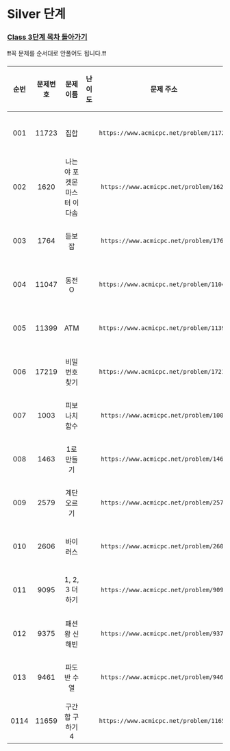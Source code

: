 # Silver 단계

### [Class 3단계 목차 돌아가기](../README.md)

❗️❗️꼭 문제를 순서대로 안풀어도 됩니다.❗️❗️

|  순번  | 문제번호  |      문제이름       |                                 난이도                                 |                    문제 주소                    |               풀이링크                | 상태  | 개인적인 난이도 |
|:----:|:-----:|:---------------:|:-------------------------------------------------------------------:|:-------------------------------------------:|:---------------------------------:|:---------:|:------:|
| 001  | 11723 |       집합        | <img src ="https://static.solved.ac/tier_small/6.svg" width = "15"> | ```https://www.acmicpc.net/problem/11723``` |      [바로 가기](./집합/README.md)      |![DONE](https://img.shields.io/badge/DONE-brightgreen) |★☆☆☆☆|
| 002  | 1620  | 나는야 포켓몬 마스터 이다솜 | <img src ="https://static.solved.ac/tier_small/7.svg" width = "15"> | ```https://www.acmicpc.net/problem/1620```  | [바로 가기](./나는야포켓몬마스터이다솜/README.md) |![DONE](https://img.shields.io/badge/DONE-brightgreen) |★★☆☆☆|
| 003  | 1764  |       듣보잡       | <img src ="https://static.solved.ac/tier_small/7.svg" width = "15"> | ```https://www.acmicpc.net/problem/1764```  |     [바로 가기](./듣보잡/README.md)      |![DONE](https://img.shields.io/badge/DONE-brightgreen) |★★★☆☆|
| 004  | 11047 |      동전 O       | <img src ="https://static.solved.ac/tier_small/7.svg" width = "15"> | ```https://www.acmicpc.net/problem/11047``` |     [바로 가기](./동전O/README.md)      |![DONE](https://img.shields.io/badge/DONE-brightgreen) |★☆☆☆☆|
| 005  | 11399 |       ATM       | <img src ="https://static.solved.ac/tier_small/7.svg" width = "15"> | ```https://www.acmicpc.net/problem/11399``` |     [바로 가기](./ATM/README.md)      |![DONE](https://img.shields.io/badge/DONE-brightgreen) |★☆☆☆☆|
| 006  | 17219 |     비밀번호찾기      | <img src ="https://static.solved.ac/tier_small/7.svg" width = "15"> | ```https://www.acmicpc.net/problem/17219``` |    [바로 가기](./비밀번호찾기/README.md)    |![DONE](https://img.shields.io/badge/DONE-brightgreen) |★☆☆☆☆|
| 007  | 1003  |     피보나치 함수     | <img src ="https://static.solved.ac/tier_small/8.svg" width = "15"> | ```https://www.acmicpc.net/problem/1003```  |    [바로 가기](./피보나치함수/README.md)    |![DONE](https://img.shields.io/badge/DONE-brightgreen) |★★★☆☆|
| 008  | 1463  |     1로 만들기      | <img src ="https://static.solved.ac/tier_small/8.svg" width = "15"> | ```https://www.acmicpc.net/problem/1463```  |   [바로 가기](./숫자1로만들기/README.md)    |![DONE](https://img.shields.io/badge/DONE-brightgreen) |★★★☆☆|
| 009  | 2579  |     계단 오르기      | <img src ="https://static.solved.ac/tier_small/8.svg" width = "15"> | ```https://www.acmicpc.net/problem/2579```  |    [바로 가기](./계단오르기/README.md)     |![DONE](https://img.shields.io/badge/DONE-brightgreen) |★★★☆☆|
| 010  | 2606  |      바이러스       | <img src ="https://static.solved.ac/tier_small/8.svg" width = "15"> | ```https://www.acmicpc.net/problem/2606```  |     [바로 가기](./바이러스/README.md)     |![DONE](https://img.shields.io/badge/DONE-brightgreen) |★★☆☆☆|
| 011  | 9095  |   1, 2, 3 더하기   | <img src ="https://static.solved.ac/tier_small/8.svg" width = "15"> | ```https://www.acmicpc.net/problem/9095```  |    [바로 가기](./일이삼더하기/README.md)    |![DONE](https://img.shields.io/badge/DONE-brightgreen) |★★☆☆☆|
| 012  | 9375  |     패션왕 신해빈     | <img src ="https://static.solved.ac/tier_small/8.svg" width = "15"> | ```https://www.acmicpc.net/problem/9375```  |    [바로 가기](./패션왕신해빈/README.md)    |![DONE](https://img.shields.io/badge/DONE-brightgreen) |★★★☆☆|
| 013  | 9461  |     파도반 수열      | <img src ="https://static.solved.ac/tier_small/8.svg" width = "15"> | ```https://www.acmicpc.net/problem/9461```  |    [바로 가기](./파도반수열/README.md)     |![DONE](https://img.shields.io/badge/DONE-brightgreen) |★★☆☆☆|
| 0114 | 11659 |   구간 합 구하기 4    | <img src ="https://static.solved.ac/tier_small/8.svg" width = "15"> | ```https://www.acmicpc.net/problem/11659``` |   [바로 가기](./구간합구하기4/README.md)    |![DONE](https://img.shields.io/badge/DONE-brightgreen) |★★★☆☆|